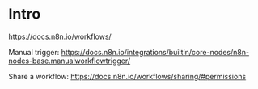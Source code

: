 # Intro

https://docs.n8n.io/workflows/

Manual trigger: https://docs.n8n.io/integrations/builtin/core-nodes/n8n-nodes-base.manualworkflowtrigger/

Share a workflow: https://docs.n8n.io/workflows/sharing/#permissions
